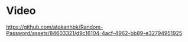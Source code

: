 <h1>Video</h1>



https://github.com/atakanhbk/Random-Password/assets/84603321/d9c16104-4acf-4962-bb89-e32794951925

